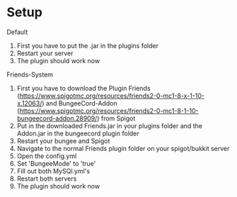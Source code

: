 # Setup

Default

1. First you have to put the .jar in the plugins folder
2. Restart your server
3. The plugin should work now

Friends-System

1. First you have to download the Plugin Friends (https://www.spigotmc.org/resources/friends2-0-mc1-8-x-1-10-x.12063/) and BungeeCord-Addon (https://www.spigotmc.org/resources/friends2-0-mc1-8-1-10-bungeecord-addon.28909/) from Spigot
2. Put in the downloaded Friends.jar in your plugins folder and the Addon.jar in the bungeecord plugin folder
3. Restart your bungee and Spigot
4. Navigate to the normal Friends plugin folder on your spigot/bukkit server
5. Open the config.yml
6. Set 'BungeeMode' to 'true'
7. Fill out both MySQl.yml's
8. Restart both servers
9. The plugin should work now
